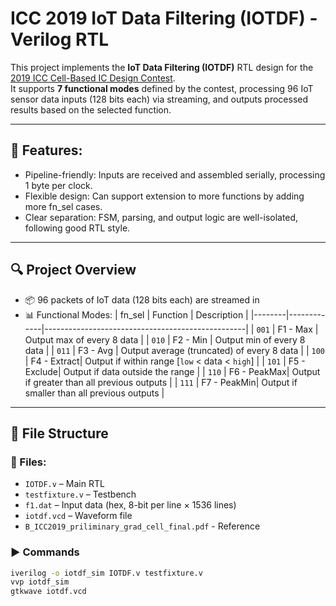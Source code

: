 # ICC 2019 IoT Data Filtering (IOTDF) - Verilog RTL

This project implements the **IoT Data Filtering (IOTDF)** RTL design for the [2019 ICC Cell-Based IC Design Contest](https://www.iccad-contest.org/).  
It supports **7 functional modes** defined by the contest, processing 96 IoT sensor data inputs (128 bits each) via streaming, and outputs processed results based on the selected function.

---

## 📔 Features:
- Pipeline-friendly: Inputs are received and assembled serially, processing 1 byte per clock.
- Flexible design: Can support extension to more functions by adding more fn_sel cases.
- Clear separation: FSM, parsing, and output logic are well-isolated, following good RTL style.

---

## 🔍 Project Overview

- 📦 96 packets of IoT data (128 bits each) are streamed in
- 📊 Functional Modes:
  | fn_sel | Function    | Description                                      |
  |--------|-------------|--------------------------------------------------|
  | `001`  | F1 - Max    | Output max of every 8 data                      |
  | `010`  | F2 - Min    | Output min of every 8 data                      |
  | `011`  | F3 - Avg    | Output average (truncated) of every 8 data     |
  | `100`  | F4 - Extract| Output if within range [`low` < data < `high`] |
  | `101`  | F5 - Exclude| Output if data outside the range               |
  | `110`  | F6 - PeakMax| Output if greater than all previous outputs    |
  | `111`  | F7 - PeakMin| Output if smaller than all previous outputs    |

---

## 📁 File Structure

### 🔧 Files:
- `IOTDF.v` – Main RTL
- `testfixture.v` – Testbench
- `f1.dat` – Input data (hex, 8-bit per line × 1536 lines)
- `iotdf.vcd` – Waveform file
- `B_ICC2019_priliminary_grad_cell_final.pdf` - Reference

### ▶️ Commands

```bash
iverilog -o iotdf_sim IOTDF.v testfixture.v
vvp iotdf_sim
gtkwave iotdf.vcd

